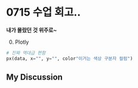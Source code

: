 # 0715 수업 회고..

**내가 몰랐던 것 위주로~**

0. Plotly

```python
# 진짜 역대급 편함
px(data, x="", y="", color"이거는 색상 구분자 컬럼")
```

## My Discussion
